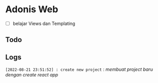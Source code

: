# Adonis Web
- [ ] belajar Views dan Templating
## Todo
## Logs

`[2022-08-21 23:51:52] : create new project`
: _membuat project baru dengan create react app_
